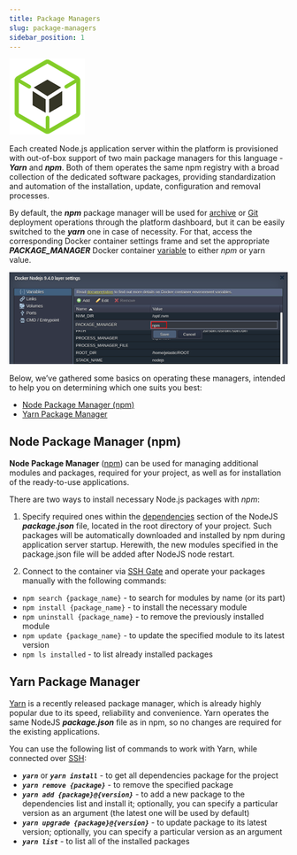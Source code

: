 ```yaml
---
title: Package Managers
slug: package-managers
sidebar_position: 1
---
```


<!-- ## NodeJS Package Managers -->

<div style={{
    display: 'grid',
    gridTemplateColumns: '0.15fr 1fr',
    gap: '10px'
}}>
<div>
<div style={{
    display: 'flex',
    alignItems: 'center',
    justifyContent: 'cetner',
}}>

![Locale Dropdown](./img/PackageManagers/01-nodejs-package-managers.png)

</div>
</div>
<div>

Each created Node.js application server within the platform is provisioned with out-of-box support of two main package managers for this language - **_Yarn_** and **_npm_**. Both of them operates the same npm registry with a broad collection of the dedicated software packages, providing standardization and automation of the installation, update, configuration and removal processes.

</div>
</div>

By default, the **_npm_** package manager will be used for [archive](/deployment/deployment-guide#archive-deployment-configurations) or [Git](/deployment/deployment-guide#git--svn-deployment-configurations) deployment operations through the platform dashboard, but it can be easily switched to the **_yarn_** one in case of necessity. For that, access the corresponding Docker container settings frame and set the appropriate **_PACKAGE_MANAGER_** Docker container [variable](/container/container-configuration/variables) to either _npm_ or yarn value.

<div style={{
    display:'flex',
    justifyContent: 'center',
    margin: '0 0 1rem 0'
}}>

![Locale Dropdown](./img/PackageManagers/02-nodejs-package-manager-variable.png)

</div>

Below, we’ve gathered some basics on operating these managers, intended to help you on determining which one suits you best:

- [Node Package Manager (npm)](https://cloudmydc.com/)
- [Yarn Package Manager](https://cloudmydc.com/)

## Node Package Manager (npm)

**Node Package Manager** ([npm](https://www.npmjs.com/)) can be used for managing additional modules and packages, required for your project, as well as for installation of the ready-to-use applications.

There are two ways to install necessary Node.js packages with _npm_:

1. Specify required ones within the [dependencies](https://docs.npmjs.com/cli/v10/configuring-npm/package-json) section of the NodeJS **_package.json_** file, located in the root directory of your project. Such packages will be automatically downloaded and installed by npm during application server startup. Herewith, the new modules specified in the package.json file will be added after NodeJS node restart.

2. Connect to the container via [SSH Gate](/deployment-tools/ssh/ssh-overview#ssh-gate-overview) and operate your packages manually with the following commands:

- `npm search {package_name}` - to search for modules by name (or its part)
- `npm install {package_name}` - to install the necessary module
- `npm uninstall {package_name}` - to remove the previously installed module
- `npm update {package_name}` - to update the specified module to its latest version
- `npm ls installed` - to list already installed packages

## Yarn Package Manager

[Yarn](https://classic.yarnpkg.com/en/) is a recently released package manager, which is already highly popular due to its speed, reliability and convenience. Yarn operates the same NodeJS **_package.json_** file as in npm, so no changes are required for the existing applications.

You can use the following list of commands to work with Yarn, while connected over [SSH](/deployment-tools/ssh/ssh-overview#ssh-gate-overview):

- **_`yarn`_** or **_`yarn install`_** - to get all dependencies package for the project
- **_`yarn remove {package}`_** - to remove the specified package
- **_`yarn add {package}@{version}`_** - to add a new package to the dependencies list and install it; optionally, you can specify a particular version as an argument (the latest one will be used by default)
- **_`yarn upgrade {package}@{version}`_** - to update package to its latest version; optionally, you can specify a particular version as an argument
- **_`yarn list`_** - to list all of the installed packages
